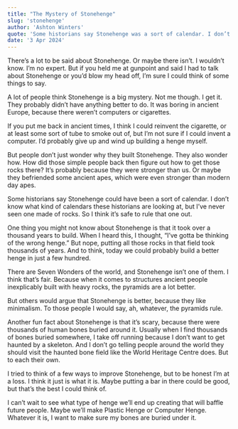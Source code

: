 ```yaml
---
title: "The Mystery of Stonehenge"
slug: 'stonehenge'
author: 'Ashton Winters'
quote: 'Some historians say Stonehenge was a sort of calendar. I don’t know what kind of calendars these historians are looking at, but I’ve never seen one made of rocks. So I think it’s safe to rule that one out.'
date: '3 Apr 2024'
---
```


There’s a lot to be said about Stonehenge. Or maybe there isn’t. I wouldn’t know. I’m no expert. But if you held me at gunpoint and said I had to talk about Stonehenge or you’d blow my head off, I’m sure I could think of some things to say.

A lot of people think Stonehenge is a big mystery. Not me though. I get it. They probably didn’t have anything better to do. It was boring in ancient Europe, because there weren’t computers or cigarettes.

If you put me back in ancient times, I think I could reinvent the cigarette, or at least some sort of tube to smoke out of, but I’m not sure if I could invent a computer. I’d probably give up and wind up building a henge myself.

But people don’t just wonder why they built Stonehenge. They also wonder how. How did those simple people back then figure out how to get those rocks there? It’s probably because they were stronger than us. Or maybe they befriended some ancient apes, which were even stronger than modern day apes.

Some historians say Stonehenge could have been a sort of calendar. I don’t know what kind of calendars these historians are looking at, but I’ve never seen one made of rocks. So I think it’s safe to rule that one out.

One thing you might not know about Stonehenge is that it took over a thousand years to build. When I heard this, I thought, “I’ve gotta be thinking of the wrong henge.” But nope, putting all those rocks in that field took thousands of years. And to think, today we could probably build a better henge in just a few hundred.

There are Seven Wonders of the world, and Stonehenge isn’t one of them. I think that’s fair. Because when it comes to structures ancient people inexplicably built with heavy rocks, the pyramids are a lot better.

But others would argue that Stonehenge is better, because they like minimalism. To those people I would say, ah, whatever, the pyramids rule.

Another fun fact about Stonehenge is that it’s scary, because there were thousands of human bones buried around it. Usually when I find thousands of bones buried somewhere, I take off running because I don’t want to get haunted by a skeleton. And I don’t go telling people around the world they should visit the haunted bone field  like the World Heritage Centre does. But to each their own.

I tried to think of a few ways to improve Stonehenge, but to be honest I’m at a loss. I think it just is what it is. Maybe putting a bar in there could be good, but that’s the best I could think of.

I can’t wait to see what type of henge we’ll end up creating that will baffle future people. Maybe we’ll make Plastic Henge or Computer Henge. Whatever it is, I want to make sure my bones are buried under it.